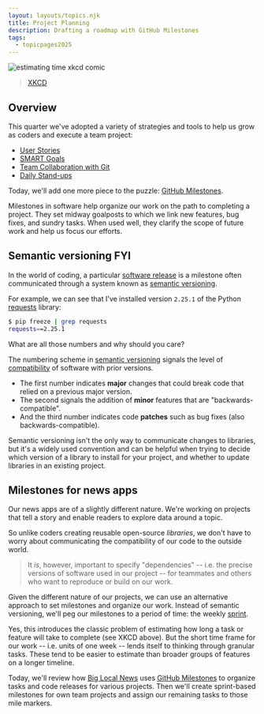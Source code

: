 ```yaml
---
layout: layouts/topics.njk
title: Project Planning
description: Drafting a roadmap with GitHub Milestones
tags:
  - topicpages2025
---
```


![estimating time xkcd comic](/static/img/estimating_time.png)

> [XKCD](https://xkcd.com/1658/)

## Overview

This quarter we've adopted a variety of strategies and tools to help us grow as coders and execute a team project:

* [User Stories](../beats_and_user_stories##who-are-your-users-what-are-their-needs)
* [SMART Goals](../smart_roadmap/)
* [Team Collaboration with Git](../team_collab_with_git/)
* [Daily Stand-ups](../daily_standup/)

Today, we'll add one more piece to the puzzle: [GitHub Milestones][].

Milestones in software help organize our work on the path to completing a project. They set midway goalposts to which we link new features, bug fixes, and sundry tasks. When used well, they clarify the scope of future work and help us focus our efforts.

## Semantic versioning FYI

In the world of coding, a particular [software release][] is a milestone often communicated through a system known as [semantic versioning][].

For example, we can see that I've installed version `2.25.1` of the Python [requests][] library:

```bash
$ pip freeze | grep requests
requests==2.25.1
```

What are all those numbers and why should you care?

The numbering scheme in [semantic versioning][] signals the level of [compatibility](https://en.wikipedia.org/wiki/Software_versioning#Degree_of_compatibility) of software with prior versions.

* The first number indicates **major** changes that could break code that relied on a previous major version.
* The second signals the addition of **minor** features that are "backwards-compatible".
* And the third number indicates code **patches** such as bug fixes (also backwards-compatible).

Semantic versioning isn't the only way to communicate changes to libraries, but it's a widely used convention and can be helpful when trying to decide which version of a library to install for your project, and whether to update libraries in an existing project.

## Milestones for news apps

Our news apps are of a slightly different nature. We're working on projects that tell a story and enable readers to explore data around a topic.

So unlike coders creating reusable open-source _libraries_, we don't have to worry about communicating the compatibility of our code to the outside world.

> It _is_, however, important to specify "dependencies" -- i.e. the precise versions of software used in our project -- for teammates and others who want to reproduce or build on our work.

Given the different nature of our projects, we can use an alternative approach to set milestones and organize our work. Instead of semantic versioning, we'll peg our milestones to a period of time: the weekly [sprint][].

Yes, this introduces the classic problem of estimating how long a task or feature will take to complete (see XKCD above). But the short time frame for our work -- i.e. units of one week -- lends itself to thinking through granular tasks. These tend to be easier to estimate than broader groups of features on a longer timeline.

Today, we'll review how [Big Local News](https://github.com/biglocalnews) uses [GitHub Milestones][] to organize tasks and code releases for various projects. Then we'll create sprint-based milestones for own team projects and assign our remaining tasks to those mile markers.

[GitHub Milestones]: https://docs.github.com/en/github/managing-your-work-on-github/tracking-the-progress-of-your-work-with-milestones
[semantic versioning]: https://semver.org/
[requests]: https://docs.python-requests.org/en/master/index.html
[software release]: https://en.wikipedia.org/wiki/Software_versioning
[sprint]: https://en.wikipedia.org/wiki/Scrum_Sprint
